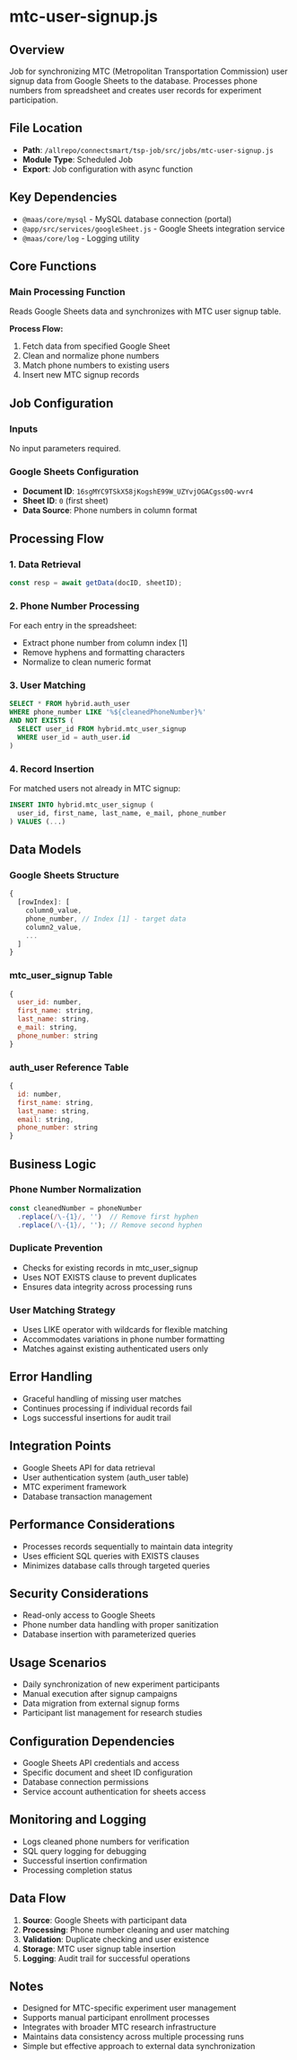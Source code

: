# mtc-user-signup.js

## Overview
Job for synchronizing MTC (Metropolitan Transportation Commission) user signup data from Google Sheets to the database. Processes phone numbers from spreadsheet and creates user records for experiment participation.

## File Location
- **Path**: `/allrepo/connectsmart/tsp-job/src/jobs/mtc-user-signup.js`
- **Module Type**: Scheduled Job
- **Export**: Job configuration with async function

## Key Dependencies
- `@maas/core/mysql` - MySQL database connection (portal)
- `@app/src/services/googleSheet.js` - Google Sheets integration service
- `@maas/core/log` - Logging utility

## Core Functions

### Main Processing Function
Reads Google Sheets data and synchronizes with MTC user signup table.

**Process Flow:**
1. Fetch data from specified Google Sheet
2. Clean and normalize phone numbers
3. Match phone numbers to existing users
4. Insert new MTC signup records

## Job Configuration

### Inputs
No input parameters required.

### Google Sheets Configuration
- **Document ID**: `16sgMYC9TSkX58jKogshE99W_UZYvjOGACgss0Q-wvr4`
- **Sheet ID**: `0` (first sheet)
- **Data Source**: Phone numbers in column format

## Processing Flow

### 1. Data Retrieval
```javascript
const resp = await getData(docID, sheetID);
```

### 2. Phone Number Processing
For each entry in the spreadsheet:
- Extract phone number from column index [1]
- Remove hyphens and formatting characters
- Normalize to clean numeric format

### 3. User Matching
```sql
SELECT * FROM hybrid.auth_user 
WHERE phone_number LIKE '%${cleanedPhoneNumber}%'
AND NOT EXISTS (
  SELECT user_id FROM hybrid.mtc_user_signup 
  WHERE user_id = auth_user.id
)
```

### 4. Record Insertion
For matched users not already in MTC signup:
```sql
INSERT INTO hybrid.mtc_user_signup (
  user_id, first_name, last_name, e_mail, phone_number
) VALUES (...)
```

## Data Models

### Google Sheets Structure
```javascript
{
  [rowIndex]: [
    column0_value,
    phone_number, // Index [1] - target data
    column2_value,
    ...
  ]
}
```

### mtc_user_signup Table
```javascript
{
  user_id: number,
  first_name: string,
  last_name: string,
  e_mail: string,
  phone_number: string
}
```

### auth_user Reference Table
```javascript
{
  id: number,
  first_name: string,
  last_name: string,
  email: string,
  phone_number: string
}
```

## Business Logic

### Phone Number Normalization
```javascript
const cleanedNumber = phoneNumber
  .replace(/\-{1}/, '')  // Remove first hyphen
  .replace(/\-{1}/, ''); // Remove second hyphen
```

### Duplicate Prevention
- Checks for existing records in mtc_user_signup
- Uses NOT EXISTS clause to prevent duplicates
- Ensures data integrity across processing runs

### User Matching Strategy
- Uses LIKE operator with wildcards for flexible matching
- Accommodates variations in phone number formatting
- Matches against existing authenticated users only

## Error Handling
- Graceful handling of missing user matches
- Continues processing if individual records fail
- Logs successful insertions for audit trail

## Integration Points
- Google Sheets API for data retrieval
- User authentication system (auth_user table)
- MTC experiment framework
- Database transaction management

## Performance Considerations
- Processes records sequentially to maintain data integrity
- Uses efficient SQL queries with EXISTS clauses
- Minimizes database calls through targeted queries

## Security Considerations
- Read-only access to Google Sheets
- Phone number data handling with proper sanitization
- Database insertion with parameterized queries

## Usage Scenarios
- Daily synchronization of new experiment participants
- Manual execution after signup campaigns
- Data migration from external signup forms
- Participant list management for research studies

## Configuration Dependencies
- Google Sheets API credentials and access
- Specific document and sheet ID configuration
- Database connection permissions
- Service account authentication for sheets access

## Monitoring and Logging
- Logs cleaned phone numbers for verification
- SQL query logging for debugging
- Successful insertion confirmation
- Processing completion status

## Data Flow
1. **Source**: Google Sheets with participant data
2. **Processing**: Phone number cleaning and user matching
3. **Validation**: Duplicate checking and user existence
4. **Storage**: MTC user signup table insertion
5. **Logging**: Audit trail for successful operations

## Notes
- Designed for MTC-specific experiment user management
- Supports manual participant enrollment processes
- Integrates with broader MTC research infrastructure
- Maintains data consistency across multiple processing runs
- Simple but effective approach to external data synchronization
